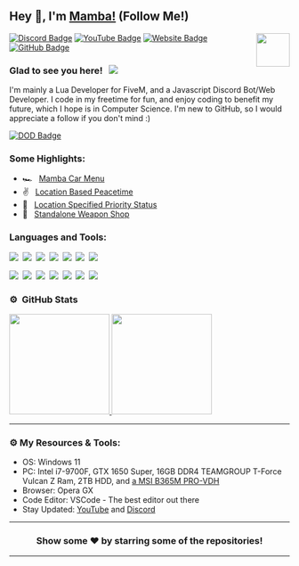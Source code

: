 ## Hey 👋, I'm [Mamba!](https://mambamodifications.xyz) (Follow Me!)

<img align="right" height="60" width="60" alt="" src="https://mambamodifications.xyz/images/gallery-qXSqq5wDW56c3jgjKUFLwQ9v42cb2qJnyf7vaLUlG3cn8.png" />

[![Discord Badge](https://img.shields.io/badge/-Discord-0e76a8?style=flat-square&logo=Discord&logoColor=white)](https://mambamodifications.xyz/discord)
[![YouTube Badge](https://img.shields.io/badge/-YouTube-e02828?style=flat-square&logo=YouTube&logoColor=white)](https://www.youtube.com/channel/UCB2uv80F-SQDEWcVnQJH25w)
[![Website Badge](https://img.shields.io/badge/Website-3b5998?style=flat-square&logo=google-chrome&logoColor=white)](https://mambamodifications.xyz/)
[![GitHub Badge](https://img.shields.io/badge/-GitHub-ffffff?style=flat-square&logo=Github&logoColor=black)](https://github.com/mamba5681)

### Glad to see you here! &nbsp; ![](https://komarev.com/ghpvc/?username=mamba5681&label=Views&color=blue&style=plastic) 

I'm mainly a Lua Developer for FiveM, and a Javascript Discord Bot/Web Developer. I code in my freetime for fun, and enjoy coding to benefit my future, which I hope is in Computer Science. I'm new to GitHub, so I would appreciate a follow if you don't mind :)

[![DOD Badge](https://img.shields.io/badge/TEAM-MAMBA%20MODIFICATIONS-17a6ec?style=for-the-badge)](https://mambamodifications.xyz/discord)


### Some Highlights:

- 🏎️ &nbsp; [Mamba Car Menu](https://mambamodifications.xyz/store/mcm)
- ✌️ &nbsp; [Location Based Peacetime](https://mambamodifications.xyz/store/locationbasedpt)
- 📌 &nbsp; [Location Specified Priority Status](https://mambamodifications.xyz/store/lsps)
- 🔫 &nbsp; [Standalone Weapon Shop](https://mambamodifications.xyz/store/weaponshop)

### Languages and Tools:

![](https://img.shields.io/badge/JavaScript-F7DF1E?style=for-the-badge&logo=javascript&logoColor=black)&nbsp;
![](https://img.shields.io/badge/Node.js-43853D?style=for-the-badge&logo=node.js&logoColor=white)&nbsp;
![](https://img.shields.io/badge/Express.js-404D59?style=for-the-badge)&nbsp;
![](https://img.shields.io/badge/HTML5-E34F26?style=for-the-badge&logo=html5&logoColor=white)&nbsp;
![](https://img.shields.io/badge/CSS3-1572B6?style=for-the-badge&logo=css3&logoColor=white)&nbsp;
![](https://img.shields.io/badge/MySQL-00000F?style=for-the-badge&logo=mysql&logoColor=white)&nbsp;
![](https://img.shields.io/badge/Markdown-000000?style=for-the-badge&logo=markdown&logoColor=white)&nbsp;

![](https://img.shields.io/badge/Windows-0078D6?style=for-the-badge&logo=windows&logoColor=white)&nbsp;
![](https://img.shields.io/badge/Linux-d94100?style=for-the-badge&logo=linux&logoColor=white)&nbsp;
![](https://img.shields.io/badge/Discord-7289DA?style=for-the-badge&logo=discord&logoColor=white)&nbsp;
![](https://img.shields.io/badge/PayPal-00457C?style=for-the-badge&logo=paypal&logoColor=white)&nbsp;
![](https://img.shields.io/badge/Spotify-1ED760?&style=for-the-badge&logo=spotify&logoColor=white)&nbsp;
![](https://img.shields.io/badge/GitHub-100000?style=for-the-badge&logo=github&logoColor=white)&nbsp;
![](https://img.shields.io/badge/Steam-000000?style=for-the-badge&logo=steam&logoColor=white)&nbsp;

### ⚙️ &nbsp;GitHub Stats

<p align="left">
<a href="https://github.com/mamba5681">
  <img height="180em" src="https://github-readme-stats-eight-theta.vercel.app/api?username=mamba5681&show_icons=true&theme=react&include_all_commits=true&count_private=true"/>
  <img height="180em" src="https://github-readme-stats-eight-theta.vercel.app/api/top-langs/?username=mamba5681&layout=compact&langs_count=8&theme=react"/>
</a>
</p>

---

### ⚙️ My Resources & Tools:

- OS: Windows 11
- PC: Intel i7-9700F, GTX 1650 Super, 16GB DDR4 TEAMGROUP T-Force Vulcan Z Ram, 2TB HDD, and [a MSI B365M PRO-VDH](https://www.msi.com/Motherboard/B365M-PRO-VDH)
- Browser: Opera GX
- Code Editor: VSCode - The best editor out there
- Stay Updated: [YouTube](https://www.youtube.com/channel/UCB2uv80F-SQDEWcVnQJH25w) and [Discord](https://mambamodifications.xyz/discord)

---

<h3 align=center>Show some ❤️ by starring some of the repositories!</h3>

---
